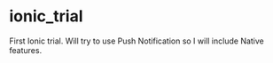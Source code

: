 # ionic_trial
First Ionic trial. Will try to use Push Notification so I will include Native features.
